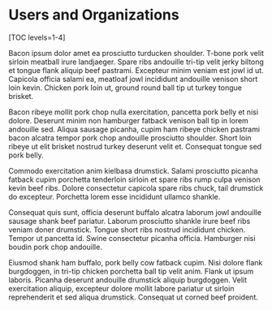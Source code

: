 # Users and Organizations [](id=users-and-organizations)

[TOC levels=1-4]

Bacon ipsum dolor amet ea prosciutto turducken shoulder. T-bone pork velit
sirloin meatball irure landjaeger. Spare ribs andouille tri-tip velit jerky
biltong et tongue flank aliquip beef pastrami. Excepteur minim veniam est jowl
id ut. Capicola officia salami ea, meatloaf jowl incididunt andouille venison
short loin kevin. Chicken pork loin ut, ground round ball tip ut turkey tongue
brisket.

Bacon ribeye mollit pork chop nulla exercitation, pancetta pork belly et nisi
dolore. Deserunt minim non hamburger fatback venison ball tip in lorem
andouille sed. Aliqua sausage picanha, cupim ham ribeye chicken pastrami bacon
alcatra tempor pork chop andouille prosciutto shoulder. Short loin ribeye ut
elit brisket nostrud turkey deserunt velit et. Consequat tongue sed pork belly.

Commodo exercitation anim kielbasa drumstick. Salami prosciutto picanha fatback
cupim porchetta tenderloin sirloin et spare ribs rump culpa venison kevin beef
ribs. Dolore consectetur capicola spare ribs chuck, tail drumstick do
excepteur. Porchetta lorem esse incididunt ullamco shankle.

Consequat quis sunt, officia deserunt buffalo alcatra laborum jowl andouille
sausage shank beef pariatur. Laborum prosciutto shankle irure beef ribs veniam
doner drumstick. Tongue short ribs nostrud incididunt chicken. Tempor ut
pancetta id. Swine consectetur picanha officia. Hamburger nisi boudin pork chop
andouille.

Eiusmod shank ham buffalo, pork belly cow fatback cupim. Nisi dolore flank
burgdoggen, in tri-tip chicken porchetta ball tip velit anim. Flank ut ipsum
laboris. Picanha deserunt andouille drumstick aliquip burgdoggen. Velit
exercitation aliquip, excepteur dolore mollit labore pariatur ut sirloin
reprehenderit et sed aliqua drumstick. Consequat ut corned beef proident.
